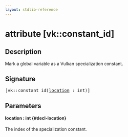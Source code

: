 ```yaml
---
layout: stdlib-reference
---
```


# attribute [vk::constant\_id]

## Description

Mark a global variable as a Vulkan specialization constant.

## Signature

<pre>
[vk::constant_id(<a href="/stdlib-reference/attributes/vk_constant_id#decl-location" class="code_param">location</a> : <span class="code_keyword">int</span>)]
</pre>

## Parameters

#### location  : int {#decl-location}
The index of the specialization constant.


